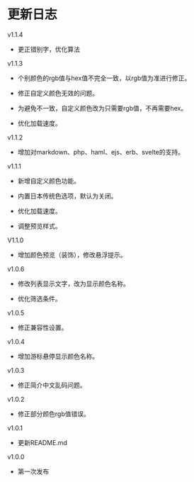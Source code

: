 # 更新日志

v1.1.4

* 更正错别字，优化算法

v1.1.3

* 个别颜色的rgb值与hex值不完全一致，以rgb值为准进行修正。

* 修正自定义颜色无效的问题。

* 为避免不一致，自定义颜色改为只需要rgb值，不再需要hex。

* 优化加载速度。

v1.1.2

* 增加对markdown、php、haml、ejs、erb、svelte的支持。

v1.1.1

* 新增自定义颜色功能。

* 内置日本传统色选项，默认为关闭。

* 优化加载速度。

* 调整预览样式。

V1.1.0

* 增加颜色预览（装饰），修改悬浮提示。

v1.0.6

* 修改列表显示文字，改为显示颜色名称。

* 优化筛选条件。

v1.0.5

* 修正兼容性设置。

v1.0.4

* 增加游标悬停显示颜色名称。

v1.0.3

* 修正简介中文乱码问题。

v1.0.2

* 修正部分颜色rgb值错误。

v1.0.1

* 更新README.md

v1.0.0

* 第一次发布
